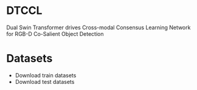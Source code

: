 # DTCCL
Dual Swin Transformer drives Cross-modal Consensus Learning Network for RGB-D Co-Salient Object Detection
# Datasets
* Download train datasets
* Download test datasets


